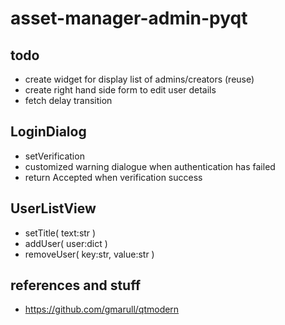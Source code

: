 # asset-manager-admin-pyqt

## todo
- create widget for display list of admins/creators (reuse)
- create right hand side form to edit user details
- fetch delay transition

## LoginDialog
- setVerification
- customized warning dialogue when authentication has failed
- return Accepted when verification success 

## UserListView
- setTitle( text:str )
- addUser( user:dict )
- removeUser( key:str, value:str )

## references and stuff
- https://github.com/gmarull/qtmodern